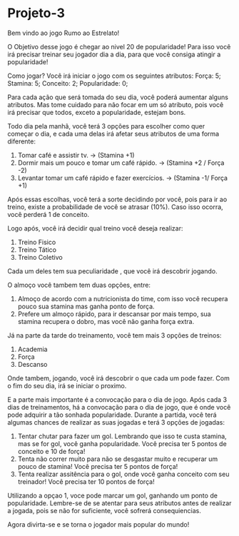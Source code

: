 # Projeto-3
Bem vindo ao jogo Rumo ao Estrelato!

O Objetivo desse jogo é chegar ao nivel 20 de popularidade!
Para isso você irá precisar treinar seu jogador dia a dia, para que você consiga atingir a popularidade!

Como jogar?
Você irá iniciar o jogo com os seguintes atributos:
Força: 5;
Stamina: 5;
Conceito: 2;
Popularidade: 0;

Para cada ação que será tomada do seu dia, você poderá aumentar alguns atributos. Mas tome cuidado para não focar em um só atributo, pois você irá precisar que todos,
exceto a popularidade, estejam bons.

Todo dia pela manhã, você terá 3 opções para escolher como quer começar o dia, e cada uma delas irá afetar seus atributos de uma forma diferente:

1. Tomar café e assistir tv. -> (Stamina +1)
2. Dormir mais um pouco e tomar um café rápido. -> (Stamina +2 / Força -2)
3. Levantar tomar um café rápido e fazer exercícios. -> (Stamina -1/ Força +1)


Após essas escolhas, você terá a sorte decidindo por você, pois para ir ao treino, existe a probabilidade de você se atrasar (10%).
Caso isso ocorra, você perderá 1 de conceito.


Logo após, você irá decidir qual treino você deseja realizar:
1) Treino Fisico
2) Treino Tático
3) Treino Coletivo

Cada um deles tem sua peculiaridade , que você irá descobrir jogando.

O almoço você tambem tem duas opções, entre:

1. Almoço de acordo com a nutricionista do time, com isso você recupera pouco sua stamina mas ganha ponto de força.
2. Prefere um almoço rápido, para ir descansar por mais tempo, sua stamina recupera o dobro, mas você não ganha força extra.
 
Já na parte da tarde do treinamento, você tem mais 3 opções de treinos:

1) Academia
2) Força
3) Descanso

Onde tambem, jogando, você irá descobrir o que cada um pode fazer.
Com o fim do seu dia, irá se iniciar o proximo.

E a parte mais importante é a convocação para o dia de jogo.
Após cada 3 dias de treinamentos, há a convocação para o dia de jogo, que é onde você pode adquirir a tão sonhada popularidade.
Durante a partida, você terá algumas chances de realizar as suas jogadas e terá 3 opções de jogadas:
 1) Tentar chutar para fazer um gol. Lembrando que isso te custa stamina, mas se for gol, você ganha popularidade. Você precisa ter 5 pontos de conceito e 10 de força!
 2) Tenta não correr muito para não se desgastar muito e recuperar um pouco de stamina! Você precisa ter 5 pontos de força!
 3) Tenta realizar assitência para o gol, onde você ganha conceito com seu treinador! Você precisa ter 10 pontos de força!
        
Utilizando a opçao 1, voce pode marcar um gol, ganhando um ponto de popularidade.
Lembre-se de se atentar para seus atributos antes de realizar a jogada, pois se não for suficiente, você sofrerá consequiencias.

Agora divirta-se e se torna o jogador mais popular do mundo!

 
 
 
 
 
